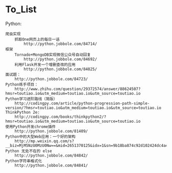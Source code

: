 # To_List

Python:

	爬虫实现
		抓取One网页上的每日一话
			http://python.jobbole.com/84714/
	框架
		Tornado+MongoDB实现微信公众号自动回复
			http://python.jobbole.com/84692/
		利用Flask开发一个增删查改的应用
			http://python.jobbole.com/84825/
	面试题：
		http://python.jobbole.com/84723/
	Python练手项目：
		http://www.zhihu.com/question/29372574/answer/88624507?hmsr=toutiao.io&utm_medium=toutiao.io&utm_source=toutiao.io
	Python学习进阶路线（简版）
		http://codingpy.com/article/python-progression-path-simple-version/?hmsr=toutiao.io&utm_medium=toutiao.io&utm_source=toutiao.io
	ThinkPython 2e:
		http://codingpy.com/books/thinkpython2/?hmsr=toutiao.io&utm_medium=toutiao.io&utm_source=toutiao.io
	使用Python开发chrome插件	
		http://python.jobbole.com/81409/
	Python中的大型Web应用：一个好的架构
		http://mp.weixin.qq.com/s?__biz=MjM5NzU0MzU0Nw==&mid=2651370125&idx=1&sn=9b18ba874c92d102424dc4a48f28b875&scene=0#wechat_redirect
	Python 无处不在的 else
		http://python.jobbole.com/84842/
	Python字符串格式化
		http://python.jobbole.com/84841/
